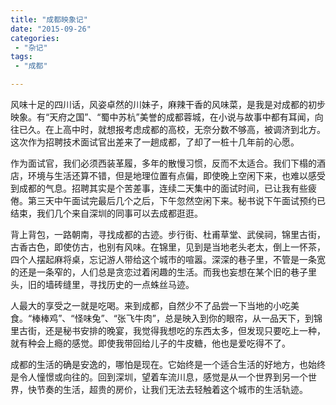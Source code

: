 ```yaml
---
title: "成都映象记"
date: "2015-09-26"
categories:
 - "杂记"
tags:
 - "成都"

---
```



风味十足的四川话，风姿卓然的川妹子，麻辣干香的风味菜，是我是对成都的初步映象。有“天府之国”、“蜀中苏杭”美誉的成都蓉城，在小说与故事中都有耳闻，向往已久。在上高中时，就想报考虑成都的高校，无奈分数不够高，被调济到北方。这次作为招聘技术面试官出差来了一趟成都，了却了一桩十几年前的心愿。

作为面试官，我们必须西装革履，多年的散慢习惯，反而不太适合。我们下榻的酒店，环境与生活还算不错，但是地理位置有点偏，即使晚上空闲下来，也难以感受到成都的气息。招聘其实是个苦差事，连续二天集中的面试时间，已让我有些疲倦。第三天中午面试完最后几个之后，下午忽然空闲下来。秘书说下午面试预约已结束，我们几个来自深圳的同事可以去成都逛逛。
<!--more-->

背上背包，一路朝南，寻找成都的古迹。步行街、杜甫草堂、武侯祠，锦里古街，古香古色，即使仿古，也别有风味。在锦里，见到是当地老头老太，倒上一怀茶，四个人摆起麻将桌，忘记游人带给这个城市的喧嚣。深深的巷子里，不管是一条宽的还是一条窄的，人们总是贪恋过着闲趣的生活。而我也妄想在某个旧的巷子里头，旧的墙砖缝里，寻找历史的一点蛛丝马迹。

人最大的享受之一就是吃喝。来到成都，自然少不了品尝一下当地的小吃美食。“棒棒鸡”、“怪味兔”、“张飞牛肉”，总是映入到你的眼帘，从一品天下，到锦里古街，还是秘书安排的晚宴，我觉得我想吃的东西太多，但发现只要吃上一种，就有种会上瘾的感觉。即使我带回给儿子的牛皮糖，他也是爱吃得不了。

成都的生活的确是安逸的，哪怕是现在。它始终是一个适合生活的好地方，也始终是令人憧憬或向往的。回到深圳，望着车流川息，感觉是从一个世界到另一个世界，快节奏的生活，超贵的房价，让我们无法去轻触着这个城市的生活轨迹。
